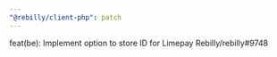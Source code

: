 ```yaml
---
"@rebilly/client-php": patch
---
```


feat(be): Implement option to store ID for Limepay Rebilly/rebilly#9748
